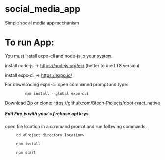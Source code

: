 # social_media_app
Simple social media app mechanism
<h1>To run App:</h1>

You must install expo-cli and node-js to your system.

install node-js -> https://nodejs.org/en/    (better to use LTS version)

install expo-cli -> https://expo.io/

For downloading expo-cli open commannd prompt and type:

             npm install --global expo-cli




 Download Zip or clone:
 <a>https://github.com/Btech-Projects/doot-react_native</a>
<h5>Edit Fire.js with your's firebase api keys</h5>
   open file location in a command prompt and run following commands:
         
         cd <Project directory location>

         npm install

         npm start
